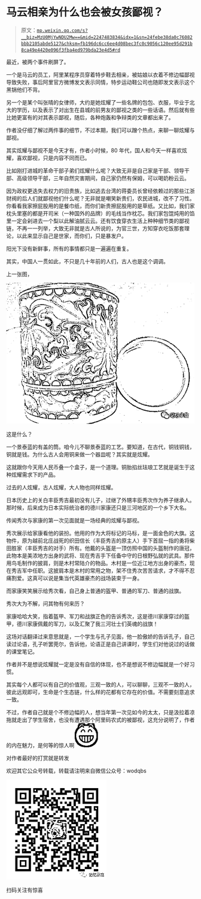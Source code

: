 # 马云相亲为什么也会被女孩鄙视？

> 原文：[`mp.weixin.qq.com/s?__biz=MzU0MjYwNDU2Mw==&mid=2247483834&idx=1&sn=24febe38da0c76082bbb2105abde5127&chksm=fb196dc6cc6ee4d08bec3fc0c9056c120ee95d291b8ca49e4420e096f3fba4ed979bda23e4d5#rd`](http://mp.weixin.qq.com/s?__biz=MzU0MjYwNDU2Mw==&mid=2247483834&idx=1&sn=24febe38da0c76082bbb2105abde5127&chksm=fb196dc6cc6ee4d08bec3fc0c9056c120ee95d291b8ca49e4420e096f3fba4ed979bda23e4d5#rd)

最近，被两个事件刷屏了。

一个是马云的员工，阿里某程序员穿着特步鞋去相亲，被姑娘以衣着不修边幅鄙视导致失败，事后阿里官方微博发文表示同情，特步运动鞋公司也随即发文表示这个黑锅他们不背。

另一个是某个叫张晴的女律师，大约是她炫耀了一些名牌的包包、衣服，毕业于北大的学历，以及表示了对出生在县城的前男友的鄙视之类的一些话语。然后就有些比她更富有的对其表示鄙视，随后，各种炮轰和争辩类的文章都出来了。

作者没仔细了解过两件事的细节，不过本期，我们可以蹭个热点，来聊一聊炫耀与鄙视。

其实炫耀与鄙视不是今天才有，作者小时候，80 年代，国人和今天一样喜欢炫耀，喜欢鄙视，只是内容不同而已。

比如刚打进城的革命干部子弟们炫耀什么呢？大致无非是自己家是干部、领导干部、高级领导干部，三年自然灾害期间，自己家仍然有保姆，可以喝奶粉云云。

因为政权更迭失去权力的旧贵族，比如逃去台湾的蒋委员长曾经依赖过的那些江浙财阀的后人们就鄙视他们什么呢？无非就是嘲笑新贵们，农民进城，改不了习性。你看看我家擦屁股用的是餐巾纸，而你们新贵擦屁股用的是草纸。又比如，我们家枕头里塞的都是开司米（一种国外的品牌）的毛线当作枕芯。我们家包馄炖用的馅里一定会剁进去一个梨以此解油腻云云。还有饮食穿衣生活上种种细节类的鄙视链，不再一一列举，大致无非就是古人所说的，为官三世，方知穿衣吃饭那套理论，以此来显示自己是世家，而你们，只是暴发户。

阳光下没有新鲜事，所有的事情都只是一遍遍在重复。

其实，中国人一贯如此，不只是几十年前的人们，古人也是这个调调。

上一张图，

![](img/164986110cccb2baff87263ad2ebdb99.png)

这是什么？

一个景泰蓝的有盖的筒。咱今儿不聊景泰蓝的工艺。要知道，在古代，铜钱铜钱，铜就是钱。为什么古人会用铜来做一个器皿呢？其实就是炫耀。

这就跟你今天用人民币叠一个盒子，是一个道理。铜胎掐丝珐琅工艺就是诞生于这种炫耀需求下的产品。

过去的人炫耀，古人炫耀，大人物也同样炫耀。

日本历史上的关白丰臣秀吉最初没有儿子，过继了外甥丰臣秀次作为养子继承人。那时候，后来成为日本实际统治者的德川家康还只是三河地区的一个乡下大名。

传闻秀次与家康的第一次见面就是一场经典的炫耀与鄙视。

秀次展示给家康看他的装扮。他用的作为大将标记的马标，是一面金色的大旗。这物件，原为越前北庄战死的织田信长（丰臣秀吉的原主人）手下首屈一指的勇将柴田胜家（丰臣秀吉的对手）所有。他戴的头盔是一顶仿照中国的头盔制作的唐冠，此物本是美浓地方出身的武将、现在秀吉手下任备中守的日根野弘就的武具。那件用鸟毛制作的披肩，则是木村常陆介的物品。木村是一位近江地方出身的豪杰，现在秀吉军中任职。这披肩本是木村的常用之物，架不住秀次苦苦请求，才不得不忍痛割爱。这真可以说是集当代英雄豪杰的战场装束于一身。  

而家康笑笑展示给秀次看，自己身上普通的盔甲、普通的军刀、普通的战旗。

秀次大为不解，问其物有何来历？

家康哈哈大笑，指着盔甲、军刀和战旗正色的告诉秀次，这是德川家康穿过的盔甲，德川家康佩戴的军刀，以及汇聚了我三河壮士们英魂的战旗！

这场对话翻译过来意思就是，一个学生与孔子见面，他一脸傲娇的告诉孔子，自己读过论语，孔子听罢莞尔，告诉他，论语正是自己讲课时，学生们对他说过的话做的课堂笔记。

作者并不是想说炫耀就一定是没有自信的体现，也不是想说不修边幅就是一个好习惯。

其实每个人都可以有自己的价值观，三观一致的人，可以聊聊，三观不一致的人，彼此远观即可，生命是个生态链，什么样的花都有它存在的价值。不需要刻意追求一致。

不过，作者自己就是个不修边幅的人，想当年第一次见如今的太太，只是汲拉着凉拖就走出了学生宿舍，也没有遭遇那个阿里码农式的被鄙视，这充分说明了，作者的内在魅力，是何等的惊人啊![](img/06d2599173ae00886ceb218a755148cd.png)

对作者最好的打赏就是转发

欢迎其它公众号转载，转载请注明来自微信公众号：wodqbs

![](img/501ebb103124a3f7f9226b547e892bbd.png)

扫码关注有惊喜